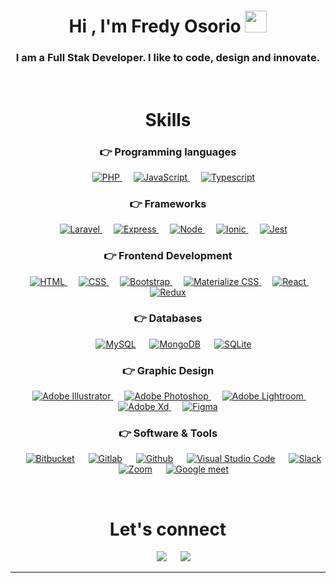 
<h1 align="center">Hi , I'm Fredy Osorio <img src="https://media.giphy.com/media/hvRJCLFzcasrR4ia7z/giphy.gif" width="35"></h1>

<h3 align="center">I am a Full Stak Developer. I like to code, design and innovate.</h3>

</br>

<h1 align="center">Skills</h1>

<h3 align="center">👉 Programming languages</h3>
<p align="center">
  &emsp;
  <a href="https://www.php.net/" target="_blank">
    <img alt="PHP" src="https://img.shields.io/badge/PHP-%23777BB4.svg?logo=php&logoColor=white"/>
  </a>
  &emsp;
  <a href="https://developer.mozilla.org/en-US/docs/Web/JavaScript" target="_blank"> 
     <img alt="JavaScript" src="https://img.shields.io/badge/JavaScript-323330?style=flat&logo=javascript&logoColor=F7DF1E">
  </a>
  &emsp;
  <a href="https://www.typescriptlang.org/" target="_blank">
    <img alt="Typescript" src="https://img.shields.io/badge/TypeScript-007ACC?style=flat&logo=typescript&logoColor=white"/>
  </a>
</p>

<h3 align="center">👉 Frameworks </h3>
<p align="center">
  &emsp;
  <a href="https://laravel.com/" target="_blank">
    <img alt="Laravel" src="https://img.shields.io/badge/Laravel-FF2D20?style=flat&logo=laravel&logoColor=white"/>
  </a>
  &emsp;
  <a href="https://expressjs.com/es/" target="_blank">
    <img alt="Express" src="https://img.shields.io/badge/Express.js-000000?style=flat&logo=express&logoColor=white"/>
  </a>
  &emsp;
  <a href="https://nodejs.org/" target="_blank">
    <img alt="Node" src="https://img.shields.io/badge/Node.js-339933?style=flat&logo=nodedotjs&logoColor=white"/>
  </a>
  &emsp;
  <a href="https://ionicframework.com/" target="_blank">
    <img alt="Ionic" src="https://img.shields.io/badge/Ionic-3880FF?style=flat&logo=ionic&logoColor=white"/>
  </a>
  &emsp;
  <a href="https://jestjs.io/" target="_blank">
    <img alt="Jest" src="https://img.shields.io/badge/Jest-C21325?style=flat&logo=jest&logoColor=white"/>
  </a>
</p>

<h3 align="center">👉 Frontend Development </h3>
<p align="center"> 
  &emsp; 
  <a href="https://www.w3.org/html/" target="_blank"> 
   <img alt="HTML" src="https://img.shields.io/badge/HTML5%20-%23E34F26.svg?logo=html5&logoColor=white">
  </a>   
  &emsp;
  <a href="https://www.w3schools.com/css/" target="_blank">
    <img alt="CSS" src="https://img.shields.io/badge/CSS%20-%231572B6.svg?logo=css3&logoColor=white">
  </a> 
  &emsp;
  <a href="https://getbootstrap.com" target="_blank"> 
    <img alt="Bootstrap" src="https://img.shields.io/badge/Bootstrap-%23563D7C.svg?style=flat&logo=bootstrap&logoColor=white"/>
  </a>
  &emsp;
  <a href="https://materializecss.com/" target="_blank"> 
    <img alt="Materialize CSS" src="https://img.shields.io/badge/-materialize--css-ff69b4?style=flat&logo=materialize--css&logoColor=white"/>
  </a>
  &emsp;
  <a href="https://es.reactjs.org/" target="_blank"> 
    <img alt="React" src="https://img.shields.io/badge/React-20232A?style=flat&logo=react&logoColor=61DAFB"/>
  </a>
  &emsp;
  <a href="https://es.redux.js.org/" target="_blank"> 
    <img alt="Redux" src="https://img.shields.io/badge/Redux-593D88?style=flat&logo=redux&logoColor=white"/>
  </a>
</p>

<h3 align="center">👉 Databases </h3>
<p align="center">
  &emsp;
    <a href="https://www.mysql.com/" target="_blank"><img alt="MySQL" src="https://img.shields.io/badge/MySQL-00000F?style=flat&logo=mysql&logoColor=white"></a>
  &emsp;
    <a href="https://www.mongodb.com/" target="_blank"><img alt="MongoDB" src="https://img.shields.io/badge/MongoDB-white?style=flat&logo=mongodb&logoColor=4EA94"></a>
  &emsp;
    <a href="https://www.sqlite.org/" target="_blank"><img alt="SQLite" src ="https://img.shields.io/badge/sqlite-%2307405e.svg?style=flat&logo=sqlite&logoColor=white"/></a>
</p>

<h3 align="center">👉 Graphic Design </h3>
<p align="center">
  &emsp;  
   <a href="https://www.adobe.com/in/products/illustrator.html" target="_blank"> 
    <img alt="Adobe Illustrator" src="https://img.shields.io/badge/Adobe Illustrator-%23FF9A00.svg?style=flat&logo=adobeillustrator&logoColor=white"/>
  </a> 
  &emsp;
  <a href="https://www.adobe.com/in/products/photoshop.html" target="_blank"> 
    <img alt="Adobe Photoshop" src="https://img.shields.io/badge/Adobe%20Photoshop-31A8FF?style=flat&logo=Adobe%20Photoshop&logoColor=black"/> 
  </a>
  &emsp;
  <a href="https://www.adobe.com/in/products/photoshop-lightroom.html" target="_blank"> 
   <img alt="Adobe Lightroom" src="https://img.shields.io/badge/Adobe%20Lightroom-31A8FF?style=flat&logo=Adobe%20Lightroom&logoColor=white"/>
  </a>
  &emsp;
  <a href="https://www.adobe.com/in/products/xd.html" target="_blank"> 
    <img alt="Adobe Xd" src="https://img.shields.io/badge/Adobe%20XD-470137?style=flat&logo=Adobe%20XD&logoColor=#FF61F6"/>
  </a>
  &emsp;
  <a href="https://www.figma.com/" target="_blank">
  	<img alt="Figma" src="https://img.shields.io/badge/Figma-F24E1E?style=flat&logo=figma&logoColor=white"/>
  </a>
</p>

<h3 align="center">👉 Software & Tools </h3> 
<p align="center">
  &emsp;
    <a href="https://bitbucket.org/" target="_blank"><img alt="Bitbucket" src="https://img.shields.io/badge/Bitbucket-0747a6?style=flat&logo=bitbucket&logoColor=white"></a>
  &emsp;
    <a href="https://about.gitlab.com/" target="_blank"><img alt="Gitlab" src="https://img.shields.io/badge/GitLab-330F63?style=flat&logo=gitlab&logoColor=white"></a>
  &emsp;
    <a href="https://github.com/" target="_blank"><img alt="Github" src="https://img.shields.io/badge/GitHub-100000?style=flat&logo=github&logoColor=white"></a>
  &emsp;
    <a href="https://code.visualstudio.com/" target="_blank"><img alt="Visual Studio Code" src="https://img.shields.io/badge/Visual%20Studio%20Code-0078d7.svg?logo=visual-studio-code&logoColor=white"></a>
  &emsp;
    <a href="https://slack.com/intl/" target="_blank"><img alt="Slack" src="https://img.shields.io/badge/Slack-4A154B?style=flat&logo=slack&logoColor=white"></a>
  &emsp;
    <a href="https://zoom.us/" target="_blank"><img alt="Zoom" src="https://img.shields.io/badge/Zoom-2D8CFF?style=flat&logo=zoom&logoColor=white"></a>
  &emsp;
    <a href="https://meet.google.com/" target="_blank"><img alt="Google meet" src="https://img.shields.io/badge/Google%20Meet-32A350?style=flat&logo=google-meet&logoColor=white"></a>
</p>

<br/>


<h1 align="center">Let's connect</h1>
<p align="center">
  &emsp;
    <a href="https://www.linkedin.com/in/fredy-osorio/" target="_blank"><img src="https://img.shields.io/badge/LinkedIn-0077B5?style=for-the-badge&logo=linkedin&logoColor=white"></a>
  &emsp;
    <a href="mailto:fredyosorio2617@gmail.com" target="_blank"><img src="https://img.shields.io/badge/Gmail-D14836?style=for-the-badge&logo=gmail&logoColor=white"></a>	
</p>

<hr/>
